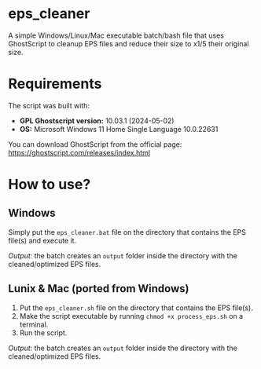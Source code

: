 # eps_cleaner
A simple Windows/Linux/Mac executable batch/bash file that uses GhostScript to cleanup EPS files and reduce their size to x1/5 their original size.

# Requirements
The script was built with:
- **GPL Ghostscript version:** 10.03.1 (2024-05-02)
- **OS:** Microsoft Windows 11 Home Single Language 10.0.22631

You can download GhostScript from the official page: https://ghostscript.com/releases/index.html

# How to use?
## Windows
Simply put the ```eps_cleaner.bat``` file on the directory that contains the EPS file(s) and execute it.

*Output:* the batch creates an ```output``` folder inside the directory with the cleaned/optimized EPS files.

## Lunix & Mac (ported from Windows)
1. Put the ```eps_cleaner.sh``` file on the directory that contains the EPS file(s).
2. Make the script executable by running ```chmod +x process_eps.sh``` on a terminal.
3. Run the script.

*Output:* the batch creates an ```output``` folder inside the directory with the cleaned/optimized EPS files.
